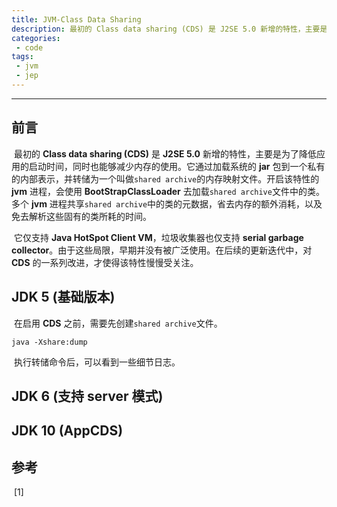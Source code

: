 ```yaml
---
title: JVM-Class Data Sharing
description: 最初的 Class data sharing (CDS) 是 J2SE 5.0 新增的特性，主要是为了降低应用的启动时间，同时也能够减少内存的使用...
categories: 
 - code
tags:
 - jvm
 - jep
---
```


------

## 前言

​	最初的 **Class data sharing (CDS)** 是 **J2SE 5.0** 新增的特性，主要是为了降低应用的启动时间，同时也能够减少内存的使用。它通过加载系统的 **jar** 包到一个私有的内部表示，并转储为一个叫做`shared archive`的内存映射文件。开启该特性的 **jvm** 进程，会使用 **BootStrapClassLoader** 去加载`shared archive`文件中的类。多个 **jvm** 进程共享`shared archive`中的类的元数据，省去内存的额外消耗，以及免去解析这些固有的类所耗的时间。

​	它仅支持 **Java HotSpot Client VM**，垃圾收集器也仅支持 **serial garbage collector**。由于这些局限，早期并没有被广泛使用。在后续的更新迭代中，对 **CDS** 的一系列改进，才使得该特性慢慢受关注。

## JDK 5 (基础版本)

​	在启用 **CDS** 之前，需要先创建`shared archive`文件。

```shell
java -Xshare:dump
```

​	执行转储命令后，可以看到一些细节日志。

## JDK 6 (支持 server 模式)

## JDK 10 (AppCDS)

## 参考

​	\[1\] [](<https://book.douban.com/subject/34907497/>)

